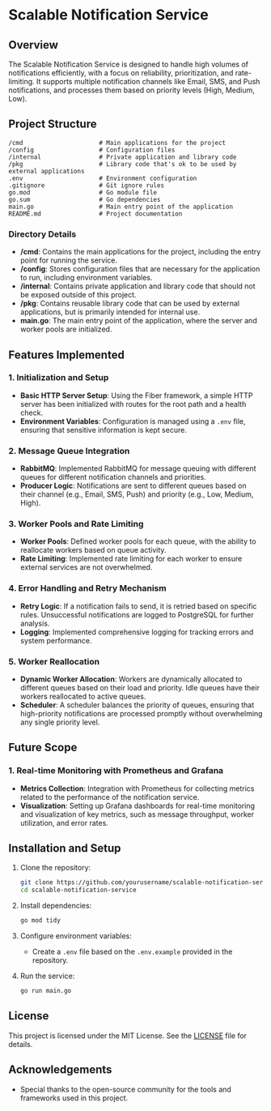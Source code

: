 # Scalable Notification Service

## Overview

The Scalable Notification Service is designed to handle high volumes of notifications efficiently, with a focus on reliability, prioritization, and rate-limiting. It supports multiple notification channels like Email, SMS, and Push notifications, and processes them based on priority levels (High, Medium, Low).

## Project Structure

```
/cmd                     # Main applications for the project
/config                  # Configuration files
/internal                # Private application and library code
/pkg                     # Library code that's ok to be used by external applications
.env                     # Environment configuration
.gitignore               # Git ignore rules
go.mod                   # Go module file
go.sum                   # Go dependencies
main.go                  # Main entry point of the application
README.md                # Project documentation
```

### Directory Details

- **/cmd**: Contains the main applications for the project, including the entry point for running the service.
- **/config**: Stores configuration files that are necessary for the application to run, including environment variables.
- **/internal**: Contains private application and library code that should not be exposed outside of this project.
- **/pkg**: Contains reusable library code that can be used by external applications, but is primarily intended for internal use.
- **main.go**: The main entry point of the application, where the server and worker pools are initialized.

## Features Implemented

### 1. Initialization and Setup
- **Basic HTTP Server Setup**: Using the Fiber framework, a simple HTTP server has been initialized with routes for the root path and a health check.
- **Environment Variables**: Configuration is managed using a `.env` file, ensuring that sensitive information is kept secure.

### 2. Message Queue Integration
- **RabbitMQ**: Implemented RabbitMQ for message queuing with different queues for different notification channels and priorities.
- **Producer Logic**: Notifications are sent to different queues based on their channel (e.g., Email, SMS, Push) and priority (e.g., Low, Medium, High).

### 3. Worker Pools and Rate Limiting
- **Worker Pools**: Defined worker pools for each queue, with the ability to reallocate workers based on queue activity.
- **Rate Limiting**: Implemented rate limiting for each worker to ensure external services are not overwhelmed.

### 4. Error Handling and Retry Mechanism
- **Retry Logic**: If a notification fails to send, it is retried based on specific rules. Unsuccessful notifications are logged to PostgreSQL for further analysis.
- **Logging**: Implemented comprehensive logging for tracking errors and system performance.

### 5. Worker Reallocation
- **Dynamic Worker Allocation**: Workers are dynamically allocated to different queues based on their load and priority. Idle queues have their workers reallocated to active queues.
- **Scheduler**: A scheduler balances the priority of queues, ensuring that high-priority notifications are processed promptly without overwhelming any single priority level.

## Future Scope

### 1. Real-time Monitoring with Prometheus and Grafana
- **Metrics Collection**: Integration with Prometheus for collecting metrics related to the performance of the notification service.
- **Visualization**: Setting up Grafana dashboards for real-time monitoring and visualization of key metrics, such as message throughput, worker utilization, and error rates.

## Installation and Setup

1. Clone the repository:
   ```bash
   git clone https://github.com/yourusername/scalable-notification-service.git
   cd scalable-notification-service
   ```

2. Install dependencies:
   ```bash
   go mod tidy
   ```

3. Configure environment variables:
   - Create a `.env` file based on the `.env.example` provided in the repository.

4. Run the service:
   ```bash
   go run main.go
   ```

## License

This project is licensed under the MIT License. See the [LICENSE](LICENSE) file for details.

## Acknowledgements

- Special thanks to the open-source community for the tools and frameworks used in this project.
